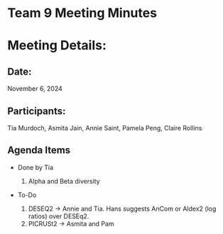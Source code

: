 # Team 9 Meeting Minutes 
# Meeting Details:
## Date: 
November 6, 2024

## Participants:
Tia Murdoch, Asmita Jain, Annie Saint, Pamela Peng, Claire Rollins

## Agenda Items
- Done by Tia
  1. Alpha and Beta diversity 
    
- To-Do
  1. DESEQ2 -> Annie and Tia. Hans suggests AnCom or Aldex2 (log ratios) over DESEq2.
  2. PICRUSt2 -> Asmita and Pam
